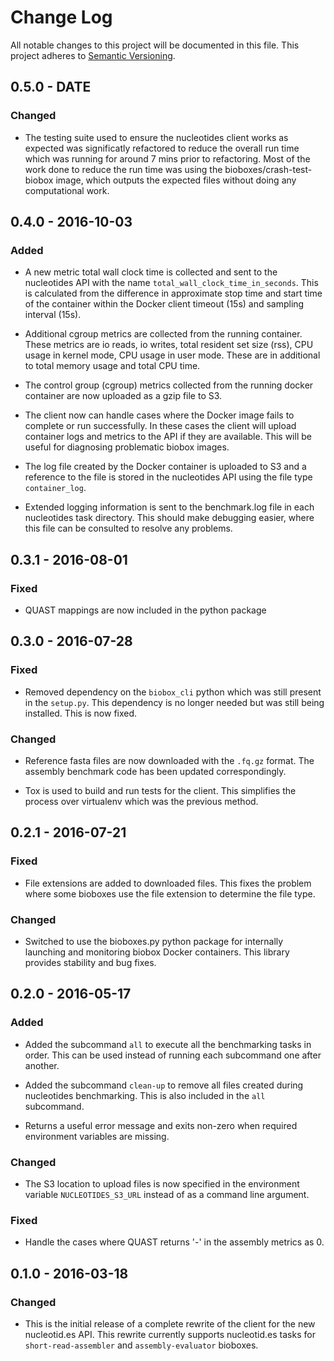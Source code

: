# Change Log

All notable changes to this project will be documented in this file.
This project adheres to [Semantic Versioning](http://semver.org/).

## 0.5.0 - DATE

### Changed

  * The testing suite used to ensure the nucleotides client works as expected
    was significatly refactored to reduce the overall run time which was
    running for around 7 mins prior to refactoring. Most of the work done to
    reduce the run time was using the bioboxes/crash-test-biobox image, which
    outputs the expected files without doing any computational work.

## 0.4.0 - 2016-10-03

### Added

  * A new metric total wall clock time is collected and sent to the nucleotides
    API with the name `total_wall_clock_time_in_seconds`. This is calculated
    from the difference in approximate stop time and start time of the
    container within the Docker client timeout (15s) and sampling interval
    (15s).

  * Additional cgroup metrics are collected from the running container. These
    metrics are io reads, io writes, total resident set size (rss), CPU usage
    in kernel mode, CPU usage in user mode. These are in additional to total
    memory usage and total CPU time.

  * The control group (cgroup) metrics collected from the running docker
    container are now uploaded as a gzip file to S3.

  * The client now can handle cases where the Docker image fails to complete or
    run successfully. In these cases the client will upload container logs and
    metrics to the API if they are available. This will be useful for
    diagnosing problematic biobox images.

  * The log file created by the Docker container is uploaded to S3 and a
    reference to the file is stored in the nucleotides API using the file type
    `container_log`.

  * Extended logging information is sent to the benchmark.log file in each
    nucleotides task directory. This should make debugging easier, where this
    file can be consulted to resolve any problems.

## 0.3.1 - 2016-08-01

### Fixed

  * QUAST mappings are now included in the python package

## 0.3.0 - 2016-07-28

### Fixed

  * Removed dependency on the `biobox_cli` python which was still present in
    the `setup.py`. This dependency is no longer needed but was still being
    installed. This is now fixed.

### Changed

  * Reference fasta files are now downloaded with the `.fq.gz` format. The
    assembly benchmark code has been updated correspondingly.

  * Tox is used to build and run tests for the client. This simplifies the
    process over virtualenv which was the previous method.

## 0.2.1 - 2016-07-21

### Fixed

  * File extensions are added to downloaded files. This fixes the problem where
    some bioboxes use the file extension to determine the file type.

### Changed

  * Switched to use the bioboxes.py python package for internally launching and
    monitoring biobox Docker containers. This library provides stability and
    bug fixes.

## 0.2.0 - 2016-05-17

### Added

  * Added the subcommand `all` to execute all the benchmarking tasks in order.
    This can be used instead of running each subcommand one after another.

  * Added the subcommand `clean-up` to remove all files created during
    nucleotides benchmarking. This is also included in the `all` subcommand.

  * Returns a useful error message and exits non-zero when required environment
    variables are missing.

### Changed

  * The S3 location to upload files is now specified in the environment
    variable `NUCLEOTIDES_S3_URL` instead of as a command line argument.

### Fixed

  * Handle the cases where QUAST returns '-' in the assembly metrics as 0.

## 0.1.0 - 2016-03-18

### Changed

  * This is the initial release of a complete rewrite of the client for the new
    nucleotid.es API. This rewrite currently supports nucleotid.es tasks for
    `short-read-assembler` and `assembly-evaluator` bioboxes.

